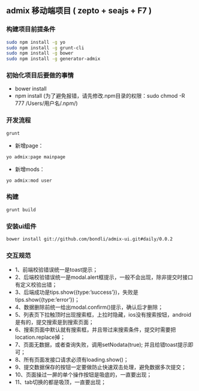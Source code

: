 ## admix 移动端项目 ( zepto + seajs + F7 )

### 构建项目前提条件
```bash
sudo npm install -g yo
sudo npm install -g grunt-cli
sudo npm install -g bower
sudo npm install -g generator-admix
```

### 初始化项目后要做的事情
* bower install
* npm install (为了避免报错，请先修改.npm目录的权限：sudo chmod -R 777 /Users/用户名/.npm/)

### 开发流程

```bash
grunt
```

* 新增page：
```bash
yo admix:page mainpage
```

* 新增mods：
```bash
yo admix:mod user
```

### 构建
```bash
grunt build
```

### 安装ui组件
```bash
bower install git://github.com/bondli/admix-ui.git#daily/0.0.2
```

### 交互规范

* 1、前端校验错误统一是toast提示；
* 2、后端校验错误统一是modal.alert框提示，一般不会出现，除非提交时接口有定义校验出错；
* 3、后端成功是tips.show({type:’success’})，失败是tips.show({type:’error’})；
* 4、数据删除前统一给出modal.confirm()提示，确认后才删除；
* 5、列表页下拉触顶时出现搜索框，上拉时隐藏，ios没有搜索按钮，android是有的，提交搜索是到搜索页面；
* 6、搜索页面中默认就有搜索框，并且带过来搜索条件，提交时需要把location.replace掉；
* 7、页面无数据，或者查询失败，调用setNodata(true); 并且给错toast提示即可；
* 8、所有页面发接口请求必须有loading.show()；
* 9、提交数据保存的按钮一定要做防止快速双击处理，避免数据多次提交；
* 10、页面操过一屏的单个操作按钮是吸底的，一直要出现；
* 11、tab切换的都是吸顶，一直要出现；
